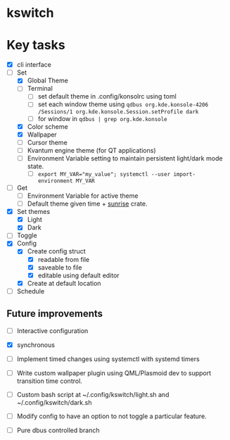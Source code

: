 # kswitch

# Key tasks

- [x] cli interface
- [ ] Set
    - [x] Global Theme
    - [ ] Terminal
        - [ ] set default theme in .config/konsolrc using toml
        - [ ] set each window theme using `qdbus org.kde.konsole-4206 /Sessions/1 org.kde.konsole.Session.setProfile dark`
        - [ ] for window in `qdbus | grep org.kde.konsole`
    - [x] Color scheme
    - [x] Wallpaper
    - [ ] Cursor theme
    - [ ] Kvantum engine theme (for QT applications)
    - [ ] Environment Variable setting to maintain persistent light/dark mode state. 
        - [ ] ```export MY_VAR="my_value"; systemctl --user import-environment MY_VAR```

- [ ] Get
    - [ ] Environment Variable for active theme
    - [ ] Default theme given time + [sunrise](https://crates.io/crates/sunrise) crate.
- [x] Set themes
    - [x] Light
    - [x] Dark
- [ ] Toggle
- [x] Config
    - [x] Create config struct
        - [x] readable from file
        - [x] saveable to file
        - [x] editable using default editor
    - [x] Create at default location
- [ ] Schedule

## Future improvements

- [ ] Interactive configuration
- [x] synchronous
- [ ] Implement timed changes using systemctl with systemd timers
- [ ] Write custom wallpaper plugin using QML/Plasmoid dev to support transition time control. 
- [ ] Custom bash script at ~/.config/kswitch/light.sh and ~/.config/kswitch/dark.sh
- [ ] Modify config to have an option to not toggle a particular feature. 
- [ ] Pure dbus controlled branch


